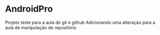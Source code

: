 # AndroidPro
Projeto teste para a aula de git e github
Adicionando uma alteração para a aula de manipulação de repositório
